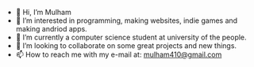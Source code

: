 - 👋 Hi, I’m Mulham
- 👀 I’m interested in programming, making websites, indie games and making andriod apps.
- 🌱 I’m currently a computer science student at university of the people.
- 💞️ I’m looking to collaborate on some great projects and new things.
- 📫 How to reach me with my e-mail at: mulham410@gmail.com

<!---
Ispirar/Ispirar is a ✨ special ✨ repository because its `README.md` (this file) appears on your GitHub profile.
You can click the Preview link to take a look at your changes.
--->
